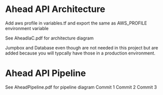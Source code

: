 # Ahead API Architecture

Add aws profile in variables.tf and export the same as AWS_PROFILE environment variable

See AheadIaC.pdf for architecture diagram

Jumpbox and Database even though are not needed in this project but are added because you will typcally have those in a production environment.

# Ahead API Pipeline

See AheadPipeline.pdf for pipeline diagram
Commit 1
Commit 2
Commit 3
